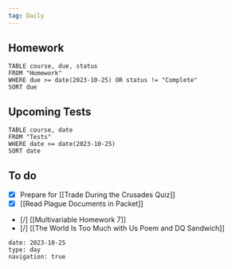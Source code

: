 ```yaml
---
tag: Daily
---
```

## Homework
```dataview
TABLE course, due, status
FROM "Homework" 
WHERE due >= date(2023-10-25) OR status != "Complete"
SORT due
```
## Upcoming Tests
```dataview
TABLE course, date
FROM "Tests" 
WHERE date >= date(2023-10-25)
SORT date
```
## To do
- [x] Prepare for [[Trade During the Crusades Quiz]]
- [x] [[Read Plague Documents in Packet]]
- [/] [[Multivariable Homework 7]]
- [/] [[The World Is Too Much with Us Poem and DQ Sandwich]]

```gEvent
date: 2023-10-25
type: day
navigation: true
```